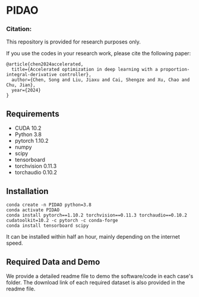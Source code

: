 # PIDAO

### Citation:

This repository is provided for research purposes only. 

If you use the codes in your research work, please cite the following paper: 
  
	@article{chen2024accelerated,
  	  title={Accelerated optimization in deep learning with a proportion-integral-derivative controller},
  	  author={Chen, Song and Liu, Jiaxu and Cai, Shengze and Xu, Chao and Chu, Jian},
  	  year={2024}
	}

## Requirements

- CUDA 10.2
- Python 3.8
- pytorch 1.10.2
- numpy
- scipy
- tensorboard
- torchvision 0.11.3
- torchaudio 0.10.2

## Installation

```shell
conda create -n PIDAO python=3.8
conda activate PIDAO
conda install pytorch==1.10.2 torchvision==0.11.3 torchaudio==0.10.2 cudatoolkit=10.2 -c pytorch -c conda-forge
conda install tensorboard scipy
```

It can be installed within half an hour, mainly depending on the internet speed.

## Required Data and Demo

We provide a detailed readme file to demo the software/code in each case's folder. The download link of each required dataset is also provided in the readme file.




